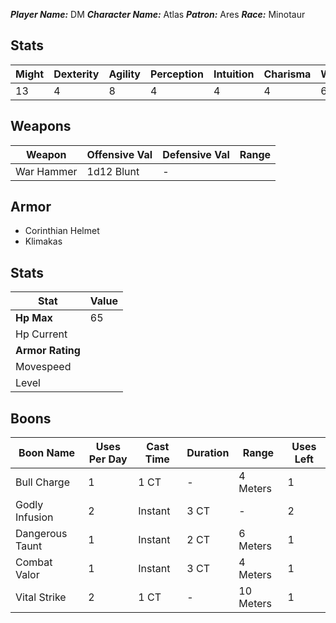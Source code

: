 ***Player Name:*** DM
***Character Name:*** Atlas
***Patron:*** Ares
***Race:*** Minotaur

## Stats

| Might | Dexterity | Agility | Perception | Intuition | Charisma | Willpower |
| ----- | --------- | ------- | ---------- | --------- | -------- | --------- |
| 13    | 4         | 8       | 4          | 4         | 4        | 6         |

## Weapons

| Weapon     | Offensive Val | Defensive Val | Range |
| ---------- | ------------- | ------------- | ----- |
| War Hammer | 1d12 Blunt    | -             |       |

## Armor

- Corinthian Helmet
- Klimakas
## Stats

| Stat             | Value |
| ---------------- | ----- |
| **Hp Max**       | 65    |
| Hp Current       |       |
| **Armor Rating** |       |
| Movespeed        |       |
| Level            |       |
## Boons

| Boon Name       | Uses Per Day | Cast Time | Duration | Range     | Uses Left |
| --------------- | ------------ | --------- | -------- | --------- | --------- |
| Bull Charge     | 1            | 1 CT      | -        | 4 Meters  | 1         |
| Godly Infusion  | 2            | Instant   | 3 CT     | -         | 2         |
| Dangerous Taunt | 1            | Instant   | 2 CT     | 6 Meters  | 1         |
| Combat Valor    | 1            | Instant   | 3 CT     | 4 Meters  | 1         |
| Vital Strike    | 2            | 1 CT      | -        | 10 Meters | 1         |

